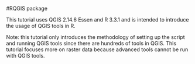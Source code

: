 #RQGIS package

This tutorial uses QGIS 2.14.6 Essen and R 3.3.1 and is intended to introduce the usage of QGIS tools in R.  

Note: this tutorial only introduces the methodology of setting up the script and running QGIS tools since there are hundreds of tools in QGIS.  This tutorial focuses more on raster data because advanced tools cannot be run with QGIS tools.
